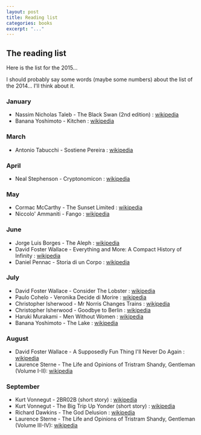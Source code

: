 ```yaml
---
layout: post
title: Reading list
categories: books
excerpt: "..."
---
```


## The reading list

Here is the list for the 2015&#46;&#46;&#46;

I should probably say some words (maybe some numbers) about the list of the
2014&#46;&#46;&#46; I'll think about it.

### January
- Nassim Nicholas Taleb - The Black Swan (2nd edition) : [wikipedia](https://en.wikipedia.org/wiki/The_Black_Swan_%282007_book%29)
- Banana Yoshimoto - Kitchen : [wikipedia](https://en.wikipedia.org/wiki/Kitchen_%28novel%29)

### March
- Antonio Tabucchi - Sostiene Pereira : [wikipedia](https://en.wikipedia.org/wiki/Pereira_Maintains)

### April
- Neal Stephenson - Cryptonomicon : [wikipedia](https://en.wikipedia.org/wiki/Cryptonomicon)

### May
- Cormac McCarthy - The Sunset Limited : [wikipedia](https://en.wikipedia.org/wiki/The_Sunset_Limited)
- Niccolo' Ammaniti - Fango : [wikipedia](https://it.wikipedia.org/wiki/Fango_%28racconti%29)

### June
- Jorge Luis Borges - The Aleph : [wikipedia](https://en.wikipedia.org/wiki/The_Aleph_(short_story_collection))
- David Foster Wallace - Everything and More: A Compact History of Infinity : [wikipedia](https://en.wikipedia.org/wiki/Everything_and_More_(book))
- Daniel Pennac - Storia di un Corpo : [wikipedia](https://it.wikipedia.org/wiki/Storia_di_un_corpo)

### July
- David Foster Wallace - Consider The Lobster : [wikipedia](https://en.wikipedia.org/wiki/Consider_the_Lobster)
- Paulo Cohelo - Veronika Decide di Morire : [wikipedia](https://it.wikipedia.org/wiki/Veronika_decide_di_morire)
- Christopher Isherwood - Mr Norris Changes Trains : [wikipedia](https://en.wikipedia.org/wiki/Mr_Norris_Changes_Trains)
- Christopher Isherwood - Goodbye to Berlin : [wikipedia](https://en.wikipedia.org/wiki/Goodbye_to_Berlin)
- Haruki Murakami - Men Without Women : [wikipedia](https://en.wikipedia.org/wiki/Haruki_Murakami#Bibliography)
- Banana Yoshimoto - The Lake : [wikipedia](https://en.wikipedia.org/wiki/The_Lake_(Banana_Yoshimoto_novel))

### August
- David Foster Wallace - A Supposedly Fun Thing I'll Never Do Again : [wikipedia](https://en.wikipedia.org/wiki/A_Supposedly_Fun_Thing_I%27ll_Never_Do_Again)
- Laurence Sterne - The Life and Opinions of Tristram Shandy, Gentleman (Volume I-II): [wikipedia](https://en.wikipedia.org/wiki/The_Life_and_Opinions_of_Tristram_Shandy,_Gentleman#Synopsis_and_style)

### September
- Kurt Vonnegut - 2BR02B (short story) : [wikipedia](https://en.wikipedia.org/wiki/2_B_R_0_2_B)
- Kurt Vonnegut - The Big Trip Up Yonder (short story) : [wikipedia](https://en.wikipedia.org/wiki/Tomorrow_and_Tomorrow_and_Tomorrow_(short_story))
- Richard Dawkins - The God Delusion : [wikipedia](https://en.wikipedia.org/wiki/The_God_Delusion)
- Laurence Sterne - The Life and Opinions of Tristram Shandy, Gentleman (Volume III-IV): [wikipedia](https://en.wikipedia.org/wiki/The_Life_and_Opinions_of_Tristram_Shandy,_Gentleman#Synopsis_and_style)

